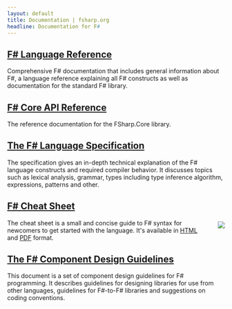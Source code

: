```yaml
---
layout: default
title: Documentation | fsharp.org
headline: Documentation for F#
---
```


## [F# Language Reference](https://docs.microsoft.com/dotnet/fsharp/language-reference/)

Comprehensive F# documentation that includes general information about F#, a language reference explaining all F# constructs as well as documentation for the standard F# library.

## [F# Core API Reference](https://fsharp.github.io/fsharp-core-docs/)

The reference documentation for the FSharp.Core library.

## [The F# Language Specification](../specs/language-spec)

The specification gives an in-depth
technical explanation of the F# language constructs and required compiler behavior.
It discusses topics such as lexical analysis, grammar, types including type inference
algorithm, expressions, patterns and other.

## [F# Cheat Sheet](https://github.com/fsprojects/fsharp-cheatsheet)

<img src="../images/thumbs/cheetsheet.png" style="float:right;margin:5px 0px 5px 25px;" />

The cheat sheet is a small and concise guide to F# syntax for newcomers to get started with the language. It's available in [HTML](https://fsprojects.github.io/fsharp-cheatsheet/) and [PDF](https://fsprojects.github.io/fsharp-cheatsheet/fsharp-cheatsheet.pdf) format.

## [The F# Component Design Guidelines](https://docs.microsoft.com/dotnet/fsharp/style-guide/component-design-guidelines)

This document is a set of component
design guidelines for F# programming. It describes guidelines for designing libraries
for use from other languages, guidelines for F#-to-F# libraries and suggestions on
coding conventions.
